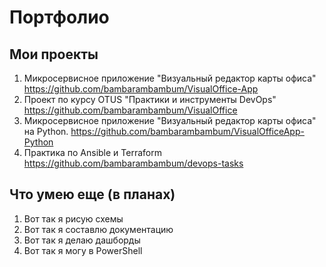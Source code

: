 # Портфолио

## Мои проекты
1. Микросервисное приложение "Визуальный редактор карты офиса" https://github.com/bambarambambum/VisualOffice-App
2. Проект по курсу OTUS "Практики и инструменты DevOps" https://github.com/bambarambambum/VisualOffice
3. Микросервисное приложение "Визуальный редактор карты офиса" на Python. https://github.com/bambarambambum/VisualOfficeApp-Python
4. Практика по Ansible и Terraform https://github.com/bambarambambum/devops-tasks

## Что умею еще (в планах)
1. Вот так я рисую схемы
2. Вот так я составлю документацию
3. Вот так я делаю дашборды
4. Вот так я могу в PowerShell
